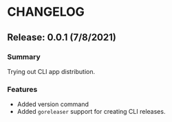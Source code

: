 # CHANGELOG
## Release: 0.0.1 (7/8/2021)

### Summary
Trying out CLI app distribution.

### Features
* Added version command
* Added `goreleaser` support for creating CLI releases.

